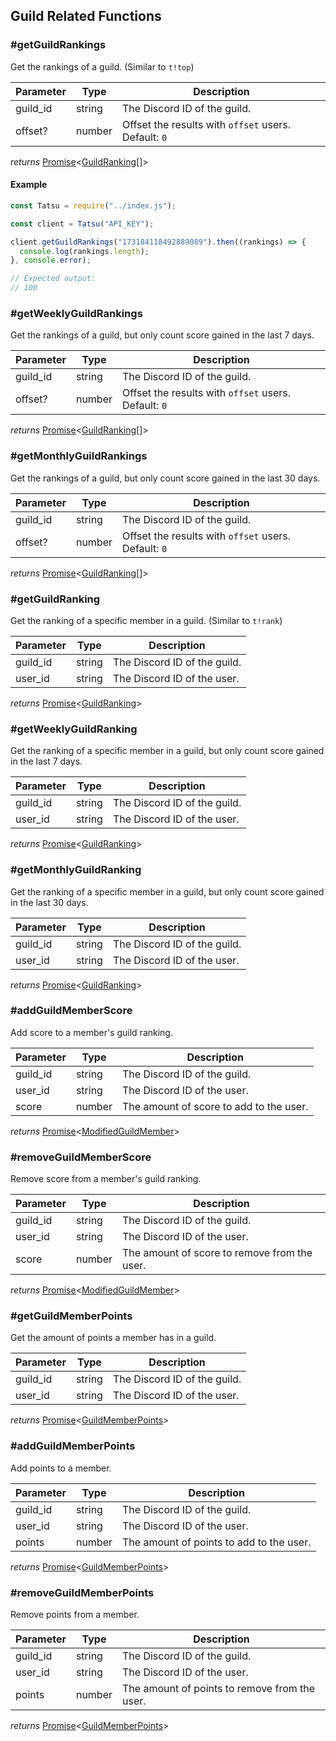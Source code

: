 ## Guild Related Functions

### #getGuildRankings

Get the rankings of a guild. (Similar to `t!top`)

| Parameter | Type   | Description                                          |
| --------- | ------ | ---------------------------------------------------- |
| guild_id  | string | The Discord ID of the guild.                         |
| offset?   | number | Offset the results with `offset` users. Default: `0` |

_returns_ [Promise](https://developer.mozilla.org/en-US/docs/Web/JavaScript/Reference/Global_Objects/Promise)<[GuildRanking](GuildRanking.md)[]>

#### Example

```js
const Tatsu = require("../index.js");

const client = Tatsu("API_KEY");

client.getGuildRankings("173184118492889089").then((rankings) => {
  console.log(rankings.length);
}, console.error);

// Expected output:
// 100
```

### #getWeeklyGuildRankings

Get the rankings of a guild, but only count score gained in the last 7 days.

| Parameter | Type   | Description                                          |
| --------- | ------ | ---------------------------------------------------- |
| guild_id  | string | The Discord ID of the guild.                         |
| offset?   | number | Offset the results with `offset` users. Default: `0` |

_returns_ [Promise](https://developer.mozilla.org/en-US/docs/Web/JavaScript/Reference/Global_Objects/Promise)<[GuildRanking](GuildRanking.md)[]>

### #getMonthlyGuildRankings

Get the rankings of a guild, but only count score gained in the last 30 days.

| Parameter | Type   | Description                                          |
| --------- | ------ | ---------------------------------------------------- |
| guild_id  | string | The Discord ID of the guild.                         |
| offset?   | number | Offset the results with `offset` users. Default: `0` |

_returns_ [Promise](https://developer.mozilla.org/en-US/docs/Web/JavaScript/Reference/Global_Objects/Promise)<[GuildRanking](GuildRanking.md)[]>

### #getGuildRanking

Get the ranking of a specific member in a guild. (Similar to `t!rank`)

| Parameter | Type   | Description                  |
| --------- | ------ | ---------------------------- |
| guild_id  | string | The Discord ID of the guild. |
| user_id   | string | The Discord ID of the user.  |

_returns_ [Promise](https://developer.mozilla.org/en-US/docs/Web/JavaScript/Reference/Global_Objects/Promise)<[GuildRanking](GuildRanking.md)>

### #getWeeklyGuildRanking

Get the ranking of a specific member in a guild, but only count score gained in the last 7 days.

| Parameter | Type   | Description                  |
| --------- | ------ | ---------------------------- |
| guild_id  | string | The Discord ID of the guild. |
| user_id   | string | The Discord ID of the user.  |

_returns_ [Promise](https://developer.mozilla.org/en-US/docs/Web/JavaScript/Reference/Global_Objects/Promise)<[GuildRanking](GuildRanking.md)>

### #getMonthlyGuildRanking

Get the ranking of a specific member in a guild, but only count score gained in the last 30 days.

| Parameter | Type   | Description                  |
| --------- | ------ | ---------------------------- |
| guild_id  | string | The Discord ID of the guild. |
| user_id   | string | The Discord ID of the user.  |

_returns_ [Promise](https://developer.mozilla.org/en-US/docs/Web/JavaScript/Reference/Global_Objects/Promise)<[GuildRanking](GuildRanking.md)>

### #addGuildMemberScore

Add score to a member's guild ranking.

| Parameter | Type   | Description                             |
| --------- | ------ | --------------------------------------- |
| guild_id  | string | The Discord ID of the guild.            |
| user_id   | string | The Discord ID of the user.             |
| score     | number | The amount of score to add to the user. |

_returns_ [Promise](https://developer.mozilla.org/en-US/docs/Web/JavaScript/Reference/Global_Objects/Promise)<[ModifiedGuildMember](ModifiedGuildMember.md)>

### #removeGuildMemberScore

Remove score from a member's guild ranking.

| Parameter | Type   | Description                             |
| --------- | ------ | --------------------------------------- |
| guild_id  | string | The Discord ID of the guild.            |
| user_id   | string | The Discord ID of the user.             |
| score     | number | The amount of score to remove from the user. |

_returns_ [Promise](https://developer.mozilla.org/en-US/docs/Web/JavaScript/Reference/Global_Objects/Promise)<[ModifiedGuildMember](ModifiedGuildMember.md)>

### #getGuildMemberPoints

Get the amount of points a member has in a guild.

| Parameter | Type   | Description                  |
| --------- | ------ | ---------------------------- |
| guild_id  | string | The Discord ID of the guild. |
| user_id   | string | The Discord ID of the user.  |

_returns_ [Promise](https://developer.mozilla.org/en-US/docs/Web/JavaScript/Reference/Global_Objects/Promise)<[GuildMemberPoints](GuildMemberPoints.md)>

### #addGuildMemberPoints

Add points to a member.

| Parameter | Type   | Description                             |
| --------- | ------ | --------------------------------------- |
| guild_id  | string | The Discord ID of the guild.            |
| user_id   | string | The Discord ID of the user.             |
| points    | number | The amount of points to add to the user. |

_returns_ [Promise](https://developer.mozilla.org/en-US/docs/Web/JavaScript/Reference/Global_Objects/Promise)<[GuildMemberPoints](GuildMemberPoints.md)>

### #removeGuildMemberPoints

Remove points from a member.

| Parameter | Type   | Description                             |
| --------- | ------ | --------------------------------------- |
| guild_id  | string | The Discord ID of the guild.            |
| user_id   | string | The Discord ID of the user.             |
| points    | number | The amount of points to remove from the user. |

_returns_ [Promise](https://developer.mozilla.org/en-US/docs/Web/JavaScript/Reference/Global_Objects/Promise)<[GuildMemberPoints](GuildMemberPoints.md)>